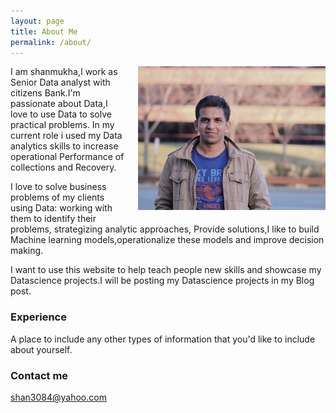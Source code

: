 ```yaml
---
layout: page
title: About Me
permalink: /about/
---
```

 
<img src="/images/IMG_0048 (3).JPG" align="right" width="300" height="230" border="0" style="Margin:0 0 20px 20px; background:#E79851;" />

I am shanmukha,I work as Senior Data analyst with citizens Bank.I'm passionate about Data,I love to use Data to solve practical problems. In my current role i used my Data analytics skills to increase operational Performance of collections and Recovery.

I love to solve business problems of my clients using Data: working with them to identify their problems, strategizing analytic approaches, Provide solutions,I like to build Machine learning models,operationalize these models and improve decision making.

I want to use this website to help teach people new skills and showcase my Datascience projects.I will be posting my Datascience projects in my Blog post.

</p>

### Experience

A place to include any other types of information that you'd like to include about yourself.

### Contact me

[shan3084@yahoo.com](mailto:shan3084@yahoo.com)
